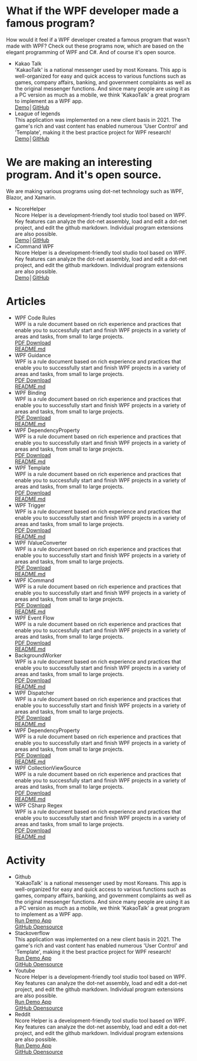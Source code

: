 
<h1>What if the WPF developer made a famous program?</h1>
<div class="desc">How would it feel if a WPF developer created a famous program that wasn't made with WPF? Check out these programs now, which are based on the elegant programming of WPF and C#. And of course it's open source.</div>
<ul class="applist">
    <li>
        <div class="name">Kakao Talk</div>
        <div class="info">'KakaoTalk' is a national messenger used by most Koreans. This app is well-organized for easy and quick access to various functions such as games, company affairs, banking, and government complaints as well as the original messenger functions. And since many people are using it as a PC version as much as a mobile, we think 'KakaoTalk' a great program to implement as a WPF app.</div>
        <a href="https://github.com">Demo</a><span class="sep">│</span><a href="https://github.com">GitHub</a>
    </li>
    <li>
        <div class="name">League of legends</div>
        <div class="info">This application was implemented on a new client basis in 2021. The game's rich and vast content has enabled numerous 'User Control' and 'Template', making it the best practice project for WPF research!</div>
        <a href="https://github.com">Demo</a><span class="sep">│</span><a href="https://github.com">GitHub</a>
    </li>
</ul>
<h1>We are making an interesting program. And it's open source.</h1>
<div class="desc">We are making various programs using dot-net technology such as WPF, Blazor, and Xamarin.</div>
<ul class="applist">
    <li>
        <div class="name">NcoreHelper</div>
        <div class="info">Ncore Helper is a development-friendly tool studio tool based on WPF. Key features can analyze the dot-net assembly, load and edit a dot-net project, and edit the github markdown. Individual program extensions are also possible.</div>
        <a href="https://github.com">Demo</a><span class="sep">│</span><a href="https://github.com">GitHub</a>
    </li>
    <li>
        <div class="name">iCommand WPF</div>
        <div class="info">Ncore Helper is a development-friendly tool studio tool based on WPF. Key features can analyze the dot-net assembly, load and edit a dot-net project, and edit the github markdown. Individual program extensions are also possible.</div>
        <a href="https://github.com">Demo</a><span class="sep">│</span><a href="https://github.com">GitHub</a>
    </li>
</ul>
<h1>Articles</h1>
<ul class="articlelist">
    <li>
        <div class="name">WPF Code Rules</div>
        <div class="left">
            <div class="info">
                WPF is a rule document based on rich experience and practices that enable you to successfully start and finish WPF projects in a variety of areas and tasks, from small to large projects.
            </div>
            <a href="https://github.com">PDF Download</a></br>
            <a href="https://github.com">README.md</a>
        </div>
    </li>
    <li>
        <div class="name">WPF Guidance</div>
        <div class="left">
            <div class="info">
                WPF is a rule document based on rich experience and practices that enable you to successfully start and finish WPF projects in a variety of areas and tasks, from small to large projects.
            </div>
            <a href="https://github.com">PDF Download</a></br>
            <a href="https://github.com">README.md</a>
        </div>
    </li>
    <li>
        <div class="name">WPF Binding</div>
        <div class="left">
            <div class="info">
                WPF is a rule document based on rich experience and practices that enable you to successfully start and finish WPF projects in a variety of areas and tasks, from small to large projects.
            </div>
            <a href="https://github.com">PDF Download</a></br>
            <a href="https://github.com">README.md</a>
        </div>
    </li>
    <li>
        <div class="name">WPF DependencyProperty</div>
        <div class="left">
            <div class="info">
                WPF is a rule document based on rich experience and practices that enable you to successfully start and finish WPF projects in a variety of areas and tasks, from small to large projects.
            </div>
            <a href="https://github.com">PDF Download</a></br>
            <a href="https://github.com">README.md</a>
        </div>
    </li>
    <li>
        <div class="name">WPF Template</div>
        <div class="left">
            <div class="info">
                WPF is a rule document based on rich experience and practices that enable you to successfully start and finish WPF projects in a variety of areas and tasks, from small to large projects.
            </div>
            <a href="https://github.com">PDF Download</a></br>
            <a href="https://github.com">README.md</a>
        </div>
    </li>
    <li>
        <div class="name">WPF Trigger</div>
        <div class="left">
            <div class="info">
                WPF is a rule document based on rich experience and practices that enable you to successfully start and finish WPF projects in a variety of areas and tasks, from small to large projects.
            </div>
            <a href="https://github.com">PDF Download</a></br>
            <a href="https://github.com">README.md</a>
        </div>
    </li>
    <li>
        <div class="name">WPF IValueConverter</div>
        <div class="left">
            <div class="info">
                WPF is a rule document based on rich experience and practices that enable you to successfully start and finish WPF projects in a variety of areas and tasks, from small to large projects.
            </div>
            <a href="https://github.com">PDF Download</a></br>
            <a href="https://github.com">README.md</a>
        </div>
    </li>
    <li>
        <div class="name">WPF ICommand</div>
        <div class="left">
            <div class="info">
                WPF is a rule document based on rich experience and practices that enable you to successfully start and finish WPF projects in a variety of areas and tasks, from small to large projects.
            </div>
            <a href="https://github.com">PDF Download</a></br>
            <a href="https://github.com">README.md</a>
        </div>
    </li>
    <li>
        <div class="name">WPF Event Flow</div>
        <div class="left">
            <div class="info">
                WPF is a rule document based on rich experience and practices that enable you to successfully start and finish WPF projects in a variety of areas and tasks, from small to large projects.
            </div>
            <a href="https://github.com">PDF Download</a></br>
            <a href="https://github.com">README.md</a>
        </div>
    </li>
    <li>
        <div class="name">BackgroundWorker</div>
        <div class="left">
            <div class="info">
                WPF is a rule document based on rich experience and practices that enable you to successfully start and finish WPF projects in a variety of areas and tasks, from small to large projects.
            </div>
            <a href="https://github.com">PDF Download</a></br>
            <a href="https://github.com">README.md</a>
        </div>
    </li>
    <li>
        <div class="name">WPF Dispatcher</div>
        <div class="left">
            <div class="info">
                WPF is a rule document based on rich experience and practices that enable you to successfully start and finish WPF projects in a variety of areas and tasks, from small to large projects.
            </div>
            <a href="https://github.com">PDF Download</a></br>
            <a href="https://github.com">README.md</a>
        </div>
    </li>
    <li>
        <div class="name">WPF DependencyProperty</div>
        <div class="left">
            <div class="info">
                WPF is a rule document based on rich experience and practices that enable you to successfully start and finish WPF projects in a variety of areas and tasks, from small to large projects.
            </div>
            <a href="https://github.com">PDF Download</a></br>
            <a href="https://github.com">README.md</a>
        </div>
    </li>
    <li>
        <div class="name">WPF CollectionViewSource</div>
        <div class="left">
            <div class="info">
                WPF is a rule document based on rich experience and practices that enable you to successfully start and finish WPF projects in a variety of areas and tasks, from small to large projects.
            </div>
            <a href="https://github.com">PDF Download</a></br>
            <a href="https://github.com">README.md</a>
        </div>
    </li>
    <li>
        <div class="name">WPF CSharp Regex</div>
        <div class="left">
            <div class="info">
                WPF is a rule document based on rich experience and practices that enable you to successfully start and finish WPF projects in a variety of areas and tasks, from small to large projects.
            </div>
            <a href="https://github.com">PDF Download</a></br>
            <a href="https://github.com">README.md</a>
        </div>
    </li>
</ul>

<h1>Activity</h1>
<ul class="activitylist">
    <li>
        <div class="name">Github</div>
        <div class="info">'KakaoTalk' is a national messenger used by most Koreans. This app is well-organized for easy and quick access to various functions such as games, company affairs, banking, and government complaints as well as the original messenger functions. And since many people are using it as a PC version as much as a mobile, we think 'KakaoTalk' a great program to implement as a WPF app.</div>
        <a href="https://github.com">Run Demo App</a></br>
        <a href="https://github.com">GitHub Opensource</a>
    </li>
    <li>
        <div class="name">Stackoverflow</div>
        <div class="info">This application was implemented on a new client basis in 2021. The game's rich and vast content has enabled numerous 'User Control' and 'Template', making it the best practice project for WPF research!</div>
        <a href="https://github.com">Run Demo App</a></br>
        <a href="https://github.com">GitHub Opensource</a>
    </li>
    <li>
        <div class="name">Youtube</div>
        <div class="info">Ncore Helper is a development-friendly tool studio tool based on WPF. Key features can analyze the dot-net assembly, load and edit a dot-net project, and edit the github markdown. Individual program extensions are also possible.</div>
        <a href="https://github.com">Run Demo App</a></br>
        <a href="https://github.com">GitHub Opensource</a>
    </li>
    <li>
        <div class="name">Reddit</div>
        <div class="info">Ncore Helper is a development-friendly tool studio tool based on WPF. Key features can analyze the dot-net assembly, load and edit a dot-net project, and edit the github markdown. Individual program extensions are also possible.</div>
        <a href="https://github.com">Run Demo App</a></br>
        <a href="https://github.com">GitHub Opensource</a>
    </li>
</ul>

